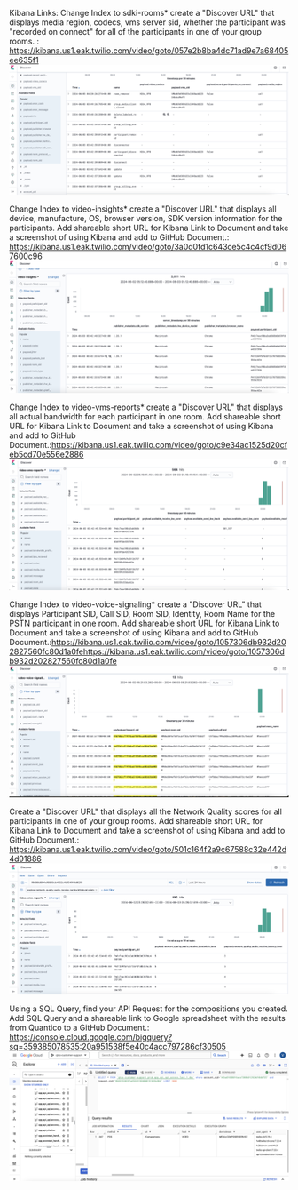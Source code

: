 Kibana Links:
Change Index to sdki-rooms* create a "Discover URL" that displays media region, codecs, vms server sid, whether the participant was "recorded on connect" for all of the participants in one of your group rooms. : https://kibana.us1.eak.twilio.com/video/goto/057e2b8ba4dc71ad9e7a68405ee635f1
![1](Kibana_1.png)

Change Index to video-insights* create a "Discover URL" that displays all device, manufacture, OS, browser version, SDK version information for the participants. Add shareable short URL for Kibana Link to Document and take a screenshot of using Kibana and add to GitHub Document.: https://kibana.us1.eak.twilio.com/video/goto/3a0d0fd1c643ce5c4c4cf9d067600c96
![2](Kibana_2.png)

Change Index to video-vms-reports* create a "Discover URL" that displays all actual bandwidth for each participant in one room. Add shareable short URL for Kibana Link to Document and take a screenshot of using Kibana and add to GitHub Document.:https://kibana.us1.eak.twilio.com/video/goto/c9e34ac1525d20cfeb5cd70e556e2886
![3](Kibana_3.png)

Change Index to video-voice-signaling* create a "Discover URL" that displays Participant SID, Call SID, Room SID, Identity, Room Name for the PSTN participant in one room. Add shareable short URL for Kibana Link to Document and take a screenshot of using Kibana and add to GitHub Document.:https://kibana.us1.eak.twilio.com/video/goto/1057306db932d202827560fc80d1a0fehttps://kibana.us1.eak.twilio.com/video/goto/1057306db932d202827560fc80d1a0fe
![4](Kibana_4.png)

Create a "Discover URL" that displays all the Network Quality scores for all participants in one of your group rooms. Add shareable short URL for Kibana Link to Document and take a screenshot of using Kibana and add to GitHub Document.: https://kibana.us1.eak.twilio.com/video/goto/501c164f2a9c67588c32e442d4d91886
![5](Kibana_5.png)

Using a SQL Query, find your API Request for the compositions you created. Add SQL Query and a shareable link to Google spreadsheet with the results from Quantico to a GitHub Document.: https://console.cloud.google.com/bigquery?sq=359385078535:20a951538f5e40c4acc797286cf30505
![5](query.png)

